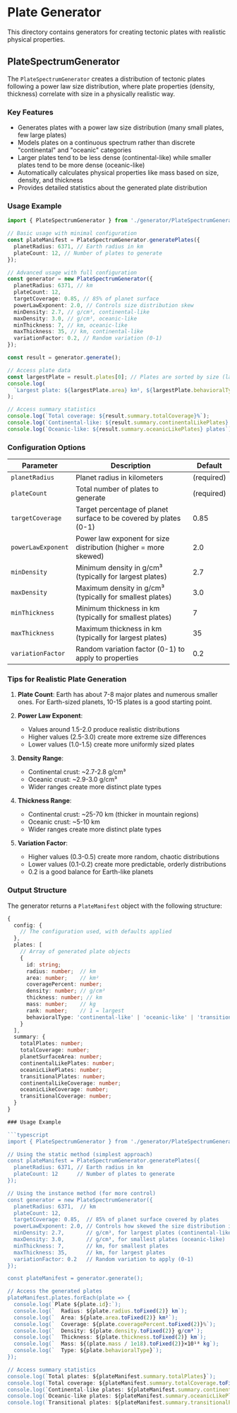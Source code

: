 # Plate Generator

This directory contains generators for creating tectonic plates with realistic physical properties.

## PlateSpectrumGenerator

The `PlateSpectrumGenerator` creates a distribution of tectonic plates following a power law size distribution, where plate properties (density, thickness) correlate with size in a physically realistic way.

### Key Features

- Generates plates with a power law size distribution (many small plates, few large plates)
- Models plates on a continuous spectrum rather than discrete "continental" and "oceanic" categories
- Larger plates tend to be less dense (continental-like) while smaller plates tend to be more dense (oceanic-like)
- Automatically calculates physical properties like mass based on size, density, and thickness
- Provides detailed statistics about the generated plate distribution

### Usage Example

```typescript
import { PlateSpectrumGenerator } from './generator/PlateSpectrumGenerator';

// Basic usage with minimal configuration
const plateManifest = PlateSpectrumGenerator.generatePlates({
  planetRadius: 6371, // Earth radius in km
  plateCount: 12, // Number of plates to generate
});

// Advanced usage with full configuration
const generator = new PlateSpectrumGenerator({
  planetRadius: 6371, // km
  plateCount: 12,
  targetCoverage: 0.85, // 85% of planet surface
  powerLawExponent: 2.0, // Controls size distribution skew
  minDensity: 2.7, // g/cm³, continental-like
  maxDensity: 3.0, // g/cm³, oceanic-like
  minThickness: 7, // km, oceanic-like
  maxThickness: 35, // km, continental-like
  variationFactor: 0.2, // Random variation (0-1)
});

const result = generator.generate();

// Access plate data
const largestPlate = result.plates[0]; // Plates are sorted by size (largest first)
console.log(
  `Largest plate: ${largestPlate.area} km², ${largestPlate.behavioralType}`,
);

// Access summary statistics
console.log(`Total coverage: ${result.summary.totalCoverage}%`);
console.log(`Continental-like: ${result.summary.continentalLikePlates} plates`);
console.log(`Oceanic-like: ${result.summary.oceanicLikePlates} plates`);
```

### Configuration Options

| Parameter          | Description                                                       | Default    |
| ------------------ | ----------------------------------------------------------------- | ---------- |
| `planetRadius`     | Planet radius in kilometers                                       | (required) |
| `plateCount`       | Total number of plates to generate                                | (required) |
| `targetCoverage`   | Target percentage of planet surface to be covered by plates (0-1) | 0.85       |
| `powerLawExponent` | Power law exponent for size distribution (higher = more skewed)   | 2.0        |
| `minDensity`       | Minimum density in g/cm³ (typically for largest plates)           | 2.7        |
| `maxDensity`       | Maximum density in g/cm³ (typically for smallest plates)          | 3.0        |
| `minThickness`     | Minimum thickness in km (typically for smallest plates)           | 7          |
| `maxThickness`     | Maximum thickness in km (typically for largest plates)            | 35         |
| `variationFactor`  | Random variation factor (0-1) to apply to properties              | 0.2        |

### Tips for Realistic Plate Generation

1. **Plate Count**: Earth has about 7-8 major plates and numerous smaller ones. For Earth-sized planets, 10-15 plates is a good starting point.

2. **Power Law Exponent**:

   - Values around 1.5-2.0 produce realistic distributions
   - Higher values (2.5-3.0) create more extreme size differences
   - Lower values (1.0-1.5) create more uniformly sized plates

3. **Density Range**:

   - Continental crust: ~2.7-2.8 g/cm³
   - Oceanic crust: ~2.9-3.0 g/cm³
   - Wider ranges create more distinct plate types

4. **Thickness Range**:

   - Continental crust: ~25-70 km (thicker in mountain regions)
   - Oceanic crust: ~5-10 km
   - Wider ranges create more distinct plate types

5. **Variation Factor**:
   - Higher values (0.3-0.5) create more random, chaotic distributions
   - Lower values (0.1-0.2) create more predictable, orderly distributions
   - 0.2 is a good balance for Earth-like planets

### Output Structure

The generator returns a `PlateManifest` object with the following structure:

````typescript
{
  config: {
    // The configuration used, with defaults applied
  },
  plates: [
    // Array of generated plate objects
    {
      id: string;
      radius: number;  // km
      area: number;    // km²
      coveragePercent: number;
      density: number; // g/cm³
      thickness: number; // km
      mass: number;    // kg
      rank: number;    // 1 = largest
      behavioralType: 'continental-like' | 'oceanic-like' | 'transitional';
    }
  ],
  summary: {
    totalPlates: number;
    totalCoverage: number;
    planetSurfaceArea: number;
    continentalLikePlates: number;
    oceanicLikePlates: number;
    transitionalPlates: number;
    continentalLikeCoverage: number;
    oceanicLikeCoverage: number;
    transitionalCoverage: number;
  }
}

### Usage Example

```typescript
import { PlateSpectrumGenerator } from './generator/PlateSpectrumGenerator';

// Using the static method (simplest approach)
const plateManifest = PlateSpectrumGenerator.generatePlates({
  planetRadius: 6371, // Earth radius in km
  plateCount: 12      // Number of plates to generate
});

// Using the instance method (for more control)
const generator = new PlateSpectrumGenerator({
  planetRadius: 6371,  // km
  plateCount: 12,
  targetCoverage: 0.85,  // 85% of planet surface covered by plates
  powerLawExponent: 2.0, // Controls how skewed the size distribution is
  minDensity: 2.7,       // g/cm³, for largest plates (continental-like)
  maxDensity: 3.0,       // g/cm³, for smallest plates (oceanic-like)
  minThickness: 7,       // km, for smallest plates
  maxThickness: 35,      // km, for largest plates
  variationFactor: 0.2   // Random variation to apply (0-1)
});

const plateManifest = generator.generate();

// Access the generated plates
plateManifest.plates.forEach(plate => {
  console.log(`Plate ${plate.id}:`);
  console.log(`  Radius: ${plate.radius.toFixed(2)} km`);
  console.log(`  Area: ${plate.area.toFixed(2)} km²`);
  console.log(`  Coverage: ${plate.coveragePercent.toFixed(2)}%`);
  console.log(`  Density: ${plate.density.toFixed(2)} g/cm³`);
  console.log(`  Thickness: ${plate.thickness.toFixed(2)} km`);
  console.log(`  Mass: ${(plate.mass / 1e18).toFixed(2)}×10¹⁸ kg`);
  console.log(`  Type: ${plate.behavioralType}`);
});

// Access summary statistics
console.log(`Total plates: ${plateManifest.summary.totalPlates}`);
console.log(`Total coverage: ${plateManifest.summary.totalCoverage.toFixed(2)}%`);
console.log(`Continental-like plates: ${plateManifest.summary.continentalLikePlates}`);
console.log(`Oceanic-like plates: ${plateManifest.summary.oceanicLikePlates}`);
console.log(`Transitional plates: ${plateManifest.summary.transitionalPlates}`);
````
